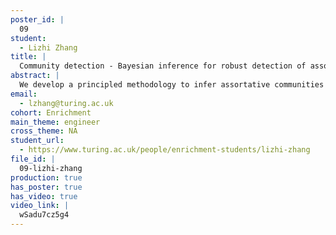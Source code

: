 ```yaml
---
poster_id: |
  09
student:
  - Lizhi Zhang
title: |
  Community detection - Bayesian inference for robust detection of assortative structure
abstract: |
  We develop a principled methodology to infer assortative communities in networks based on a nonparametric Bayesian formulation of the planted partition model. We show that this approach succeeds in finding statistically significant assortative modules in networks, unlike alternatives such as modularity maximization, which systematically overfits both in artificial as well as in empirical examples. Our formulation is amenable to model selection procedures, which allow us to compare it to more general approaches based on the stochastic block model, and in this way reveal whether assortativity is in fact the dominating large-scale mixing pattern.
email:
  - lzhang@turing.ac.uk
cohort: Enrichment
main_theme: engineer
cross_theme: NA
student_url:
  - https://www.turing.ac.uk/people/enrichment-students/lizhi-zhang
file_id: |
  09-lizhi-zhang
production: true
has_poster: true
has_video: true
video_link: |
  wSadu7cz5g4
---
```

